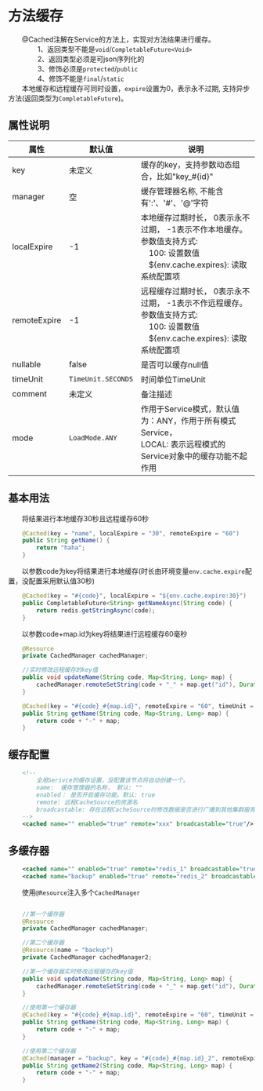 # 方法缓存
&emsp;&emsp;@Cached注解在Service的方法上，实现对方法结果进行缓存。      
&emsp;&emsp;&emsp;&emsp; 1、返回类型不能是```void```/```CompletableFuture<Void>```<br>
&emsp;&emsp;&emsp;&emsp; 2、返回类型必须是可json序列化的  <br>
&emsp;&emsp;&emsp;&emsp; 3、修饰必须是```protected```/```public```  <br>
&emsp;&emsp;&emsp;&emsp; 4、修饰不能是```final```/```static```  <br>
&emsp;&emsp;本地缓存和远程缓存可同时设置，```expire```设置为0，表示永不过期, 支持异步方法(返回类型为```CompletableFuture```)。

## 属性说明
|属性|默认值|说明|
| --- | --- | --- |
|key|未定义|缓存的key，支持参数动态组合，比如"key_#{id}"|
|manager|空|缓存管理器名称, 不能含有':'、'#'、'@'字符|
|localExpire|-1|本地缓存过期时长， 0表示永不过期， -1表示不作本地缓存。 <br> 参数值支持方式:<br> &emsp;100: 设置数值 <br> &emsp;${env.cache.expires}: 读取系统配置项  |
|remoteExpire|-1|远程缓存过期时长， 0表示永不过期， -1表示不作远程缓存。 <br> 参数值支持方式:<br> &emsp;100: 设置数值 <br> &emsp;${env.cache.expires}: 读取系统配置项  |
|nullable|false|是否可以缓存null值|
|timeUnit|```TimeUnit.SECONDS```|时间单位TimeUnit|
|comment|未定义|备注描述|
|mode|```LoadMode.ANY```|作用于Service模式，默认值为：ANY，作用于所有模式Service，<br> LOCAL: 表示远程模式的Service对象中的缓存功能不起作用|

## 基本用法
&emsp;&emsp;将结果进行本地缓存30秒且远程缓存60秒
```java
    @Cached(key = "name", localExpire = "30", remoteExpire = "60")
    public String getName() {
        return "haha";
    }
```

&emsp;&emsp;以参数code为key将结果进行本地缓存(时长由环境变量```env.cache.expire```配置，没配置采用默认值30秒)
```java
    @Cached(key = "#{code}", localExpire = "${env.cache.expire:30}")
    public CompletableFuture<String> getNameAsync(String code) {
        return redis.getStringAsync(code);
    }
```

&emsp;&emsp;以参数code+map.id为key将结果进行远程缓存60毫秒
```java
    @Resource
    private CachedManager cachedManager;

    //实时修改远程缓存的key值
    public void updateName(String code, Map<String, Long> map) {
        cachedManager.remoteSetString(code + "_" + map.get("id"), Duration.ofMillis(60));
    }

    @Cached(key = "#{code}_#{map.id}", remoteExpire = "60", timeUnit = TimeUnit.MILLISECONDS)
    public String getName(String code, Map<String, Long> map) {
        return code + "-" + map;
    }
```

## 缓存配置
```xml
    <!--
        全局Serivce的缓存设置，没配置该节点将自动创建一个。
        name:  缓存管理器的名称， 默认: ""
        enabled： 是否开启缓存功能。默认: true
        remote: 远程CacheSource的资源名
        broadcastable: 存在远程CacheSource时修改数据是否进行广播到其他集群服务中。默认: true
    -->
    <cached name="" enabled="true" remote="xxx" broadcastable="true"/>
```

## 多缓存器
```xml
    <cached name="" enabled="true" remote="redis_1" broadcastable="true"/>
    <cached name="backup" enabled="true" remote="redis_2" broadcastable="true"/>
```

&emsp;&emsp;使用```@Resource```注入多个```CachedManager```
```java

    //第一个缓存器
    @Resource
    private CachedManager cachedManager;

    //第二个缓存器
    @Resource(name = "backup")
    private CachedManager cachedManager2;

    //第一个缓存器实时修改远程缓存的key值
    public void updateName(String code, Map<String, Long> map) {
        cachedManager.remoteSetString(code + "_" + map.get("id"), Duration.ofMillis(60));
    }

    //使用第一个缓存器
    @Cached(key = "#{code}_#{map.id}", remoteExpire = "60", timeUnit = TimeUnit.MILLISECONDS)
    public String getName(String code, Map<String, Long> map) {
        return code + "-" + map;
    }

    //使用第二个缓存器
    @Cached(manager = "backup", key = "#{code}_#{map.id}_2", remoteExpire = "60", timeUnit = TimeUnit.MILLISECONDS)
    public String getName2(String code, Map<String, Long> map) {
        return code + "-" + map;
    }
```

